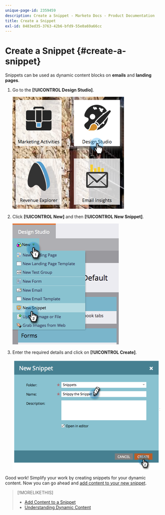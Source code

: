 ```yaml
---
unique-page-id: 2359459
description: Create a Snippet - Marketo Docs - Product Documentation
title: Create a Snippet
exl-id: 8483ed35-3763-42b6-bfd9-55e0a69a66cc
---
```

# Create a Snippet {#create-a-snippet}

Snippets can be used as dynamic content blocks on **emails** and **landing pages**.

1. Go to the **[!UICONTROL Design Studio]**.

   ![](assets/designstudio.png)

1. Click **[!UICONTROL New]** and then **[!UICONTROL New Snippet]**.

   ![](assets/image2014-9-16-8-50-4.png)

1. Enter the required details and click on **[!UICONTROL Create]**.

   ![](assets/image2014-9-16-8-3a50-3a14.png)

Good work! Simplify your work by creating snippets for your dynamic content. Now you can go ahead and [add content to your new snippet](/help/marketo/product-docs/personalization/segmentation-and-snippets/snippets/add-content-to-a-snippet.md).

>[!MORELIKETHIS]
>
>* [Add Content to a Snippet](/help/marketo/product-docs/personalization/segmentation-and-snippets/snippets/add-content-to-a-snippet.md)
>* [Understanding Dynamic Content](/help/marketo/product-docs/personalization/segmentation-and-snippets/segmentation/understanding-dynamic-content.md)
